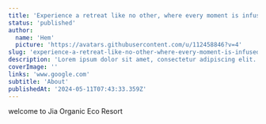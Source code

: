 ```yaml
---
title: 'Experience a retreat like no other, where every moment is infused with the magic of nature'
status: 'published'
author:
  name: 'Hem'
  picture: 'https://avatars.githubusercontent.com/u/112458846?v=4'
slug: 'experience-a-retreat-like-no-other-where-every-moment-is-infused-with-the-magic-of-nature'
description: 'Lorem ipsum dolor sit amet, consectetur adipiscing elit. Aliquam posuere non leo ac maximus. Nullam ultrices malesuada nunc, eget malesuada turpis hendrerit.'
coverImage: ''
links: 'www.google.com'
subtitle: 'About'
publishedAt: '2024-05-11T07:43:33.359Z'
---
```


welcome to Jia Organic Eco Resort